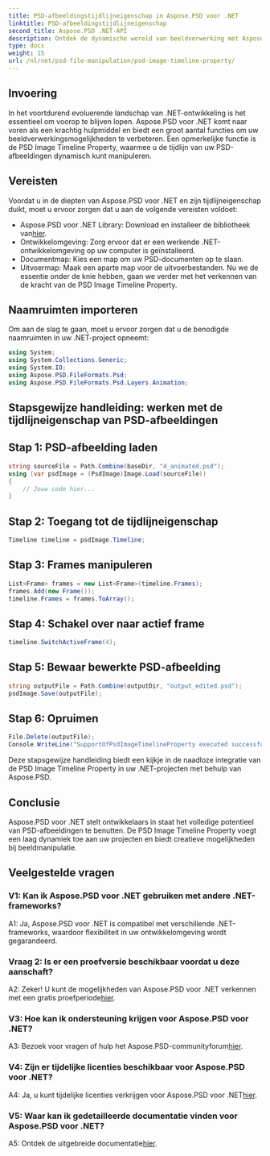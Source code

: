 ```yaml
---
title: PSD-afbeeldingstijdlijneigenschap in Aspose.PSD voor .NET
linktitle: PSD-afbeeldingstijdlijneigenschap
second_title: Aspose.PSD .NET-API
description: Ontdek de dynamische wereld van beeldverwerking met Aspose.PSD voor .NET. Manipuleer PSD-tijdlijnen moeiteloos. Download de bibliotheek nu!
type: docs
weight: 15
url: /nl/net/psd-file-manipulation/psd-image-timeline-property/
---
```

## Invoering
In het voortdurend evoluerende landschap van .NET-ontwikkeling is het essentieel om voorop te blijven lopen. Aspose.PSD voor .NET komt naar voren als een krachtig hulpmiddel en biedt een groot aantal functies om uw beeldverwerkingsmogelijkheden te verbeteren. Een opmerkelijke functie is de PSD Image Timeline Property, waarmee u de tijdlijn van uw PSD-afbeeldingen dynamisch kunt manipuleren.
## Vereisten
Voordat u in de diepten van Aspose.PSD voor .NET en zijn tijdlijneigenschap duikt, moet u ervoor zorgen dat u aan de volgende vereisten voldoet:
-  Aspose.PSD voor .NET Library: Download en installeer de bibliotheek van[hier](https://releases.aspose.com/psd/net/).
- Ontwikkelomgeving: Zorg ervoor dat er een werkende .NET-ontwikkelomgeving op uw computer is geïnstalleerd.
- Documentmap: Kies een map om uw PSD-documenten op te slaan.
- Uitvoermap: Maak een aparte map voor de uitvoerbestanden.
Nu we de essentie onder de knie hebben, gaan we verder met het verkennen van de kracht van de PSD Image Timeline Property.
## Naamruimten importeren
Om aan de slag te gaan, moet u ervoor zorgen dat u de benodigde naamruimten in uw .NET-project opneemt:
```csharp
using System;
using System.Collections.Generic;
using System.IO;
using Aspose.PSD.FileFormats.Psd;
using Aspose.PSD.FileFormats.Psd.Layers.Animation;
```
## Stapsgewijze handleiding: werken met de tijdlijneigenschap van PSD-afbeeldingen

## Stap 1: PSD-afbeelding laden
```csharp
string sourceFile = Path.Combine(baseDir, "4_animated.psd");
using (var psdImage = (PsdImage)Image.Load(sourceFile))
{
    // Jouw code hier...
}
```
## Stap 2: Toegang tot de tijdlijneigenschap
```csharp
Timeline timeline = psdImage.Timeline;
```
## Stap 3: Frames manipuleren
```csharp
List<Frame> frames = new List<Frame>(timeline.Frames);
frames.Add(new Frame());
timeline.Frames = frames.ToArray();
```
## Stap 4: Schakel over naar actief frame
```csharp
timeline.SwitchActiveFrame(4);
```
## Stap 5: Bewaar bewerkte PSD-afbeelding
```csharp
string outputFile = Path.Combine(outputDir, "output_edited.psd");
psdImage.Save(outputFile);
```
## Stap 6: Opruimen
```csharp
File.Delete(outputFile);
Console.WriteLine("SupportOfPsdImageTimelineProperty executed successfully");
```
Deze stapsgewijze handleiding biedt een kijkje in de naadloze integratie van de PSD Image Timeline Property in uw .NET-projecten met behulp van Aspose.PSD.
## Conclusie

Aspose.PSD voor .NET stelt ontwikkelaars in staat het volledige potentieel van PSD-afbeeldingen te benutten. De PSD Image Timeline Property voegt een laag dynamiek toe aan uw projecten en biedt creatieve mogelijkheden bij beeldmanipulatie.

## Veelgestelde vragen

### V1: Kan ik Aspose.PSD voor .NET gebruiken met andere .NET-frameworks?

A1: Ja, Aspose.PSD voor .NET is compatibel met verschillende .NET-frameworks, waardoor flexibiliteit in uw ontwikkelomgeving wordt gegarandeerd.

### Vraag 2: Is er een proefversie beschikbaar voordat u deze aanschaft?

 A2: Zeker! U kunt de mogelijkheden van Aspose.PSD voor .NET verkennen met een gratis proefperiode[hier](https://releases.aspose.com/).

### V3: Hoe kan ik ondersteuning krijgen voor Aspose.PSD voor .NET?

 A3: Bezoek voor vragen of hulp het Aspose.PSD-communityforum[hier](https://forum.aspose.com/c/psd/34).

### V4: Zijn er tijdelijke licenties beschikbaar voor Aspose.PSD voor .NET?

 A4: Ja, u kunt tijdelijke licenties verkrijgen voor Aspose.PSD voor .NET[hier](https://purchase.aspose.com/temporary-license/).

### V5: Waar kan ik gedetailleerde documentatie vinden voor Aspose.PSD voor .NET?

 A5: Ontdek de uitgebreide documentatie[hier](https://reference.aspose.com/psd/net/).